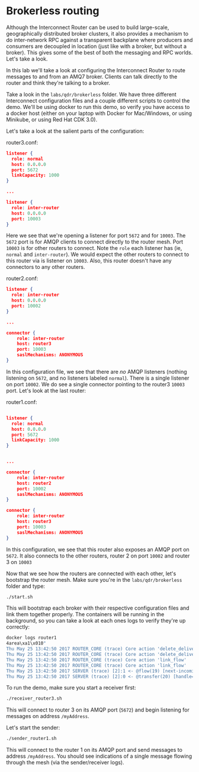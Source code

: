 # Brokerless routing

Although the Interconnect Router can be used to build large-scale, geographically distributed broker clusters, it also provides a mechanism to do inter-network RPC against a transparent backplane where producers and consumers are decoupled in location (just like with a broker, but without a broker). This gives some of the best of both the messaging and RPC worlds. Let's take a look.


In this lab we'll take a look at configuring the Interconnect Router to route messages to and from an AMQ7 broker. Clients can talk directly to the router and think they're talking to a broker.

Take a look in the `labs/qdr/brokerless` folder. We have three different Interconnect configuration files and a couple different scripts to control the demo. We'll be using docker to run this demo, so verify you have access to a docker host (either on your laptop with Docker for Mac/Windows, or using Minikube, or using Red Hat CDK 3.0). 


Let's take a look at the salient parts of the configuration:

router3.conf:

```json
listener {
  role: normal
  host: 0.0.0.0
  port: 5672
  linkCapacity: 1000
}

... 

listener {
  role: inter-router
  host: 0.0.0.0
  port: 10003
}

```

Here we see that we're opening a listener for port `5672` and for `10003`. The `5672` port is for AMQP clients to connect directly to the router mesh. Port `10003` is for other routers to connect. Note the `role` each listener has (ie, `normal` and `inter-router`). We would expect the other routers to connect to this router via is listener on `10003`. Also, this router doesn't have any connectors to any other routers.

router2.conf:

```json
listener {
  role: inter-router
  host: 0.0.0.0
  port: 10002
}

...

connector {
    role: inter-router
    host: router3
    port: 10003
    saslMechanisms: ANONYMOUS
}

```

In this configuration file, we see that there are *no* AMQP listeners (nothing listening on `5672`, and no listeners labeled `normal`). There is a single listener on port `10002`. We do see a single connector pointing to the router3 `10003` port. Let's look at the last router:

router1.conf:

```json

listener {
  role: normal
  host: 0.0.0.0
  port: 5672
  linkCapacity: 1000
}


...

connector {
    role: inter-router
    host: router2
    port: 10002
    saslMechanisms: ANONYMOUS
}

connector {
    role: inter-router
    host: router3
    port: 10003
    saslMechanisms: ANONYMOUS
}

```

In this configuration, we see that this router also exposes an AMQP port on `5672`. It also connects to the other routers, router 2 on port `10002` and router 3 on `10003` 

Now that we see how the routers are connected with each other, let's bootstrap the router mesh. Make sure you're in the `labs/qdr/brokerless` folder and type:

```bash
./start.sh
```

This will bootstrap each broker with their respective configuration files and link them together properly. The containers will be running in the background, so you can take a look at each ones logs to verify they're up correctly:

```bash
docker logs router1
4area\xa1\x010"
Thu May 25 13:42:50 2017 ROUTER_CORE (trace) Core action 'delete_delivery'
Thu May 25 13:42:50 2017 ROUTER_CORE (trace) Core action 'delete_delivery'
Thu May 25 13:42:50 2017 ROUTER_CORE (trace) Core action 'link_flow'
Thu May 25 13:42:50 2017 ROUTER_CORE (trace) Core action 'link_flow'
Thu May 25 13:42:50 2017 SERVER (trace) [2]:1 <- @flow(19) [next-incoming-id=2600, incoming-window=2147483647, next-outgoing-id=0, outgoing-window=2147483647, handle=0, delivery-count=2600, link-credit=250, drain=false]
Thu May 25 13:42:50 2017 SERVER (trace) [2]:0 <- @transfer(20) [handle=0, delivery-id=2604, delivery-tag=b"X\x14\x00\x00\x00\x00\x00\x00", message-format=0, settled=true, more=false] (229) "\x00Sr\xd1\x00\x00\x00E\x00\x00\x00\x04\xa3\x0ex-opt-qd.trace\xd0\x00\x00\x00\x0f\x00\x00\x00\x01\xa1\x090/Router3\xa3\x10x-opt-qd.ingress\xa1\x090/Router3\x00Ss\xd0\x00\x00\x00\x1f\x00\x00\x00\x06@@\xa1\x14amqp:/_local/qdhello@@@\x00St\xd1\x00\x00\x00\x13\x00\x00\x00\x02\xa1\x06opcode\xa1\x05HELLO\x00Sw\xd1\x00\x00\x00N\x00\x00\x00\x08\xa1\x04seen\xd0\x00\x00\x00\x16\x00\x00\x00\x02\xa1\x07Router2\xa1\x07Router1\xa1\x08instance\x81\x00\x00\x00\x00Y&\xd5\xd9\xa1\x02id\xa1\x07Router3\xa1\x04area\xa1\x010"

```

To run the demo, make sure you start a receiver first:

```bash
./receiver_router3.sh
```

This will connect to router 3 on its AMQP port (`5672`) and begin listening for messages on address `/myAddress`.

Let's start the sender:

```bash
./sender_router1.sh
```

This will connect to the router 1 on its AMQP port and send messages to address `/myAddress`. You should see indications of a single message flowing through the mesh (via the sender/receiver logs).
